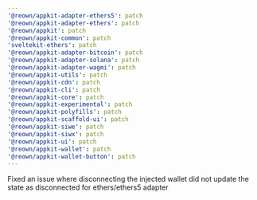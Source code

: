 ```yaml
---
'@reown/appkit-adapter-ethers5': patch
'@reown/appkit-adapter-ethers': patch
'@reown/appkit': patch
'@reown/appkit-common': patch
'sveltekit-ethers': patch
'@reown/appkit-adapter-bitcoin': patch
'@reown/appkit-adapter-solana': patch
'@reown/appkit-adapter-wagmi': patch
'@reown/appkit-utils': patch
'@reown/appkit-cdn': patch
'@reown/appkit-cli': patch
'@reown/appkit-core': patch
'@reown/appkit-experimental': patch
'@reown/appkit-polyfills': patch
'@reown/appkit-scaffold-ui': patch
'@reown/appkit-siwe': patch
'@reown/appkit-siwx': patch
'@reown/appkit-ui': patch
'@reown/appkit-wallet': patch
'@reown/appkit-wallet-button': patch
---
```


Fixed an issue where disconnecting the injected wallet did not update the state as disconnected for ethers/ethers5 adapter
